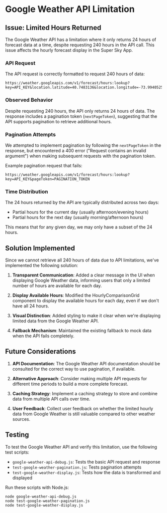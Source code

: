 # Google Weather API Limitation

## Issue: Limited Hours Returned

The Google Weather API has a limitation where it only returns 24 hours of forecast data at a time, despite requesting 240 hours in the API call. This issue affects the hourly forecast display in the Super Sky App.

### API Request

The API request is correctly formatted to request 240 hours of data:

```
https://weather.googleapis.com/v1/forecast/hours:lookup?key=API_KEY&location.latitude=40.7483136&location.longitude=-73.9940525&hours=240&pageSize=240
```

### Observed Behavior

Despite requesting 240 hours, the API only returns 24 hours of data. The response includes a pagination token (`nextPageToken`), suggesting that the API supports pagination to retrieve additional hours.

### Pagination Attempts

We attempted to implement pagination by following the `nextPageToken` in the response, but encountered a 400 error ("Request contains an invalid argument") when making subsequent requests with the pagination token.

Example pagination request that fails:

```
https://weather.googleapis.com/v1/forecast/hours:lookup?key=API_KEY&pageToken=PAGINATION_TOKEN
```

### Time Distribution

The 24 hours returned by the API are typically distributed across two days:
- Partial hours for the current day (usually afternoon/evening hours)
- Partial hours for the next day (usually morning/afternoon hours)

This means that for any given day, we may only have a subset of the 24 hours.

## Solution Implemented

Since we cannot retrieve all 240 hours of data due to API limitations, we've implemented the following solution:

1. **Transparent Communication**: Added a clear message in the UI when displaying Google Weather data, informing users that only a limited number of hours are available for each day.

2. **Display Available Hours**: Modified the HourlyComparisonGrid component to display the available hours for each day, even if we don't have all 24 hours.

3. **Visual Distinction**: Added styling to make it clear when we're displaying limited data from the Google Weather API.

4. **Fallback Mechanism**: Maintained the existing fallback to mock data when the API fails completely.

## Future Considerations

1. **API Documentation**: The Google Weather API documentation should be consulted for the correct way to use pagination, if available.

2. **Alternative Approach**: Consider making multiple API requests for different time periods to build a more complete forecast.

3. **Caching Strategy**: Implement a caching strategy to store and combine data from multiple API calls over time.

4. **User Feedback**: Collect user feedback on whether the limited hourly data from Google Weather is still valuable compared to other weather sources.

## Testing

To test the Google Weather API and verify this limitation, use the following test scripts:

- `google-weather-api-debug.js`: Tests the basic API request and response
- `test-google-weather-pagination.js`: Tests pagination attempts
- `test-google-weather-display.js`: Tests how the data is transformed and displayed

Run these scripts with Node.js:

```
node google-weather-api-debug.js
node test-google-weather-pagination.js
node test-google-weather-display.js
